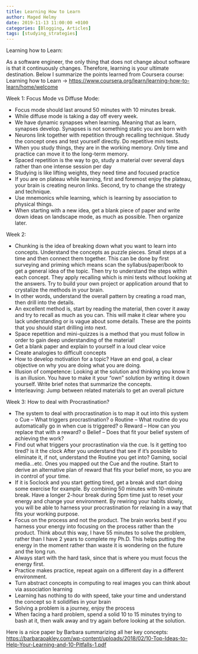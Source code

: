 ```yaml
---
title: Learning How to Learn
author: Maged Helmy
date: 2019-11-13 11:00:00 +0100
categories: [Blogging, Articles]
tags: [studying_strategies]
---
```


Learning how to Learn:

As a software engineer, the only thing that does not change about software is that it continuously changes. Therefore, learning is your ultimate destination. Below I summarize the points learned from Coursera course: Learning how to Learn -> https://www.coursera.org/learn/learning-how-to-learn/home/welcome

Week 1:
Focus Mode vs Diffuse Mode:
-	Focus mode should last around 50 minutes with 10 minutes break.
-	While diffuse mode is taking a day off every week.
-	We have dynamic synapses when learning. Meaning that as learn, synapses develop. Synapses is not something static you are born with
-	Neurons link together with repetition through recalling technique. Study the concept ones and test yourself directly. Do repetitive mini tests.
-	When you study things, they are in the working memory. Only time and practice can move it to the long-term memory.
-	Spaced repetition is the way to go, study a material over several days rather than one intense session per day
-	Studying is like lifting weights, they need time and focused practice
-	If you are on plateau while learning, first and foremost enjoy the plateau, your brain is creating neuron links. Second, try to change the strategy and technique.
-	Use mnemonics while learning, which is learning by association to physical things.
-	When starting with a new idea, get a blank piece of paper and write down ideas on landscape mode, as much as possible. Then organize later.

Week 2:
-	Chunking is the idea of breaking down what you want to learn into concepts. Understand the concepts as puzzle pieces. Small steps at a time and then connect them together. This can be done by first surveying and priming which means scan the syllabus/paper/book to get a general idea of the topic. Then try to understand the steps within each concept. They apply recalling which is mini tests without looking at the answers. Try to build your own project or application around that to crystalize the methods in your brain.
-	In other words, understand the overall pattern by creating a road man, then drill into the details.
-	An excellent method is, start by reading the material, then cover it away and try to recall as much as you can. This will make it clear where you lack understanding or is vague about some details. These are the points that you should start drilling into next.
-	Space repetition and mini-quizzes is a method that you must follow in order to gain deep understanding of the material!
-	 Get a blank paper and explain to yourself in a loud clear voice
-	Create analogies to difficult concepts
-	How to develop motivation for a topic? Have an end goal, a clear objective on why you are doing what you are doing.
-	Illusion of competence: Looking at the solution and thinking you know it is an illusion. You have to make it your “own” solution by writing it down yourself. Write brief notes that summarize the concepts.
-	Interleaving: Jump between related materials to get an overall picture

Week 3:
How to deal with Procrastination?
-	The system to deal with procrastination is to map it out into this system
o	Cue – What triggers procrastination?
o	Routine – What routine do you automatically go in when cue is triggered?
o	Reward – How can you replace that with a reward?
o	Belief – Does that fit your belief system of achieving the work?
-	Find out what triggers your procrastination via the cue. Is it getting too tired? is it the clock After you understand that see if it’s possible to eliminate it, if not, understand the Routine you get into? Gaming, social media…etc. Ones you mapped out the Cue and the routine. Start to derive an alternative plan of reward that fits your belief more, so you are in control of your time.
-	If it is 5oclock and you start getting tired, get a break and start doing some exercise for example. By combining 50 minutes with 10-minute break. Have a longer 2-hour break during 5pm time just to reset your energy and change your environment. By rewiring your habits slowly, you will be able to harness your procrastination for relaxing in a way that fits your working purpose.
-	Focus on the process and not the product. The brain works best if you harness your energy into focusing on the process rather than the product. Think about this way, I have 55 minutes to solve the problem, rather than I have 2 years to complete my Ph.D. This helps putting the energy in the moment rather than waste it is wondering on the future and the long run.
-	Always start with the hard task, since that is where you must focus the energy first.
-	Practice makes practice, repeat again on a different day in a different environment.
-	Turn abstract concepts in computing to real images you can think about via association learning
-	Learning has nothing to do with speed, take your time and understand the concept so it solidifies in your brain
-	Solving a problem is a journey, enjoy the process
-	When facing a hard problem, spend a solid 10 to 15 minutes trying to bash at it, then walk away and try again before looking at the solution.

Here is a nice paper by Barbara summarizing all her key concepts:
https://barbaraoakley.com/wp-content/uploads/2018/02/10-Top-Ideas-to-Help-Your-Learning-and-10-Pitfalls-1.pdf
